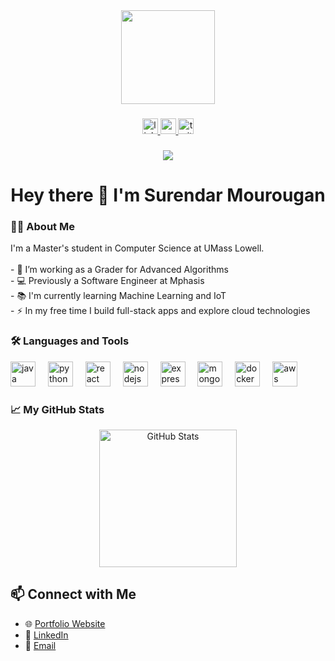 <div align="center">
  <img height="150" src="https://media.giphy.com/media/M9gbBd9nbDrOTu1Mqx/giphy.gif"  />
</div>

###

<div align="center">
  <a href="https://www.linkedin.com/in/surendar-mourougan/">
    <img src="https://img.shields.io/static/v1?message=LinkedIn&logo=linkedin&label=&color=0077B5&logoColor=white&labelColor=&style=for-the-badge" height="25" alt="linkedin logo"  />
  </a>
  <a href="#">
    <img src="https://img.shields.io/static/v1?message=Youtube&logo=youtube&label=&color=FF0000&logoColor=white&labelColor=&style=for-the-badge" height="25" alt="youtube logo"  />
  </a>
  <a href="#">
    <img src="https://img.shields.io/static/v1?message=Twitter&logo=twitter&label=&color=1DA1F2&logoColor=white&labelColor=&style=for-the-badge" height="25" alt="twitter logo"  />
  </a>
</div>

###

<div align="center">
  <img src="https://visitor-badge.laobi.icu/badge?page_id=Surendar001.Surendar001&"  />
</div>

###

<h1 align="center">Hey there 👋 I'm Surendar Mourougan</h1>

###

<h3 align="left">👨‍💻  About Me</h3>

<p align="left">
I'm a Master's student in Computer Science at UMass Lowell.<br><br>
- 🔭 I’m working as a Grader for Advanced Algorithms<br>
- 💻 Previously a Software Engineer at Mphasis<br>
- 📚 I'm currently learning Machine Learning and IoT<br>
- ⚡ In my free time I build full-stack apps and explore cloud technologies
</p>

###

<h3 align="left">🛠 Languages and Tools</h3>

<div align="left">
  <img src="https://cdn.jsdelivr.net/gh/devicons/devicon/icons/java/java-original.svg" height="40" alt="java logo" />
  <img width="12" />
  <img src="https://cdn.jsdelivr.net/gh/devicons/devicon/icons/python/python-original.svg" height="40" alt="python logo" />
  <img width="12" />
  <img src="https://cdn.jsdelivr.net/gh/devicons/devicon/icons/react/react-original.svg" height="40" alt="react logo" />
  <img width="12" />
  <img src="https://cdn.jsdelivr.net/gh/devicons/devicon/icons/nodejs/nodejs-original.svg" height="40" alt="nodejs logo" />
  <img width="12" />
  <img src="https://cdn.jsdelivr.net/gh/devicons/devicon/icons/express/express-original.svg" height="40" alt="express logo" />
  <img width="12" />
  <img src="https://cdn.jsdelivr.net/gh/devicons/devicon/icons/mongodb/mongodb-original.svg" height="40" alt="mongodb logo" />
  <img width="12" />
  <img src="https://cdn.jsdelivr.net/gh/devicons/devicon/icons/docker/docker-plain-wordmark.svg" height="40" alt="docker logo" />
  <img width="12" />
  <img src="https://cdn.jsdelivr.net/gh/devicons/devicon/icons/amazonwebservices/amazonwebservices-original-wordmark.svg" height="40" alt="aws logo" />
</div>

###

<h3 align="left">📈 My GitHub Stats</h3>

<div align="center">
<!--   <img src="https://streak-stats.demolab.com?user=Surendar001&theme=dark" height="220" alt="streak graph"  /> -->
</div>

<div align="center">
  <img src="https://github-readme-stats.vercel.app/api?username=Surendar001&show_icons=true&theme=dark" height="220" alt="GitHub Stats" />
</div>


###

## 📫 Connect with Me
- 🌐 [Portfolio Website](https://myportfolio-mqmd.vercel.app/)
- 💼 [LinkedIn](https://www.linkedin.com/in/surendar-mourougan/)
- 📧 [Email](mailto:surendarmou@gmail.com)

###
